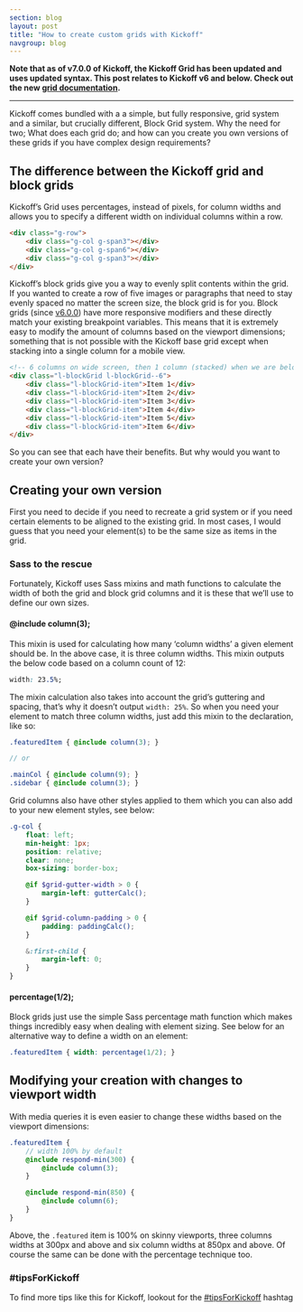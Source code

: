 ```yaml
---
section: blog
layout: post
title: "How to create custom grids with Kickoff"
navgroup: blog
---
```


**Note that as of v7.0.0 of Kickoff, the Kickoff Grid has been updated and uses updated syntax.  This post relates to Kickoff v6 and below.  Check out the new [grid documentation](/learn/grid.html).**

---

Kickoff comes bundled with a a simple, but fully responsive, grid system and a similar, but crucially different, Block Grid system. Why the need for two; What does each grid do; and how can you create you own versions of these grids if you have complex design requirements?

## The difference between the Kickoff grid and block grids
Kickoff’s Grid uses percentages, instead of pixels, for column widths and allows you to specify a different width on individual columns within a row.

```html
<div class="g-row">
	<div class="g-col g-span3"></div>
	<div class="g-col g-span6"></div>
	<div class="g-col g-span3"></div>
</div>
```

Kickoff’s block grids give you a way to evenly split contents within the grid. If you wanted to create a row of five images or paragraphs that need to stay evenly spaced no matter the screen size, the block grid is for you. Block grids (since [v6.0.0](https://github.com/TryKickoff/kickoff/tree/6.0.0)) have more responsive modifiers and these directly match your existing breakpoint variables. This means that it is extremely easy to modify the amount of columns based on the viewport dimensions; something that is not possible with the Kickoff base grid except when stacking into a single column for a mobile view.

```html
<!-- 6 columns on wide screen, then 1 column (stacked) when we are below the $bp-single-col breakpoint -->
<div class="l-blockGrid l-blockGrid--6">
	<div class="l-blockGrid-item">Item 1</div>
	<div class="l-blockGrid-item">Item 2</div>
	<div class="l-blockGrid-item">Item 3</div>
	<div class="l-blockGrid-item">Item 4</div>
	<div class="l-blockGrid-item">Item 5</div>
	<div class="l-blockGrid-item">Item 6</div>
</div>
```

So you can see that each have their benefits. But why would you want to create your own version?

## Creating your own version
First you need to decide if you need to recreate a grid system or if you need certain elements to be aligned to the existing grid. In most cases, I would guess that you need your element(s) to be the same size as items in the grid.

### Sass to the rescue
Fortunately, Kickoff uses Sass mixins and math functions to calculate the width of both the grid and block grid columns and it is these that we’ll use to define our own sizes.

#### @include column(3);
This mixin is used for calculating how many ‘column widths’ a given element should be. In the above case, it is three column widths. This mixin outputs the below code based on a column count of 12:

```css
width: 23.5%;
```

The mixin calculation also takes into account the grid’s guttering and spacing, that’s why it doesn’t output `width: 25%`. So when you need your element to match three column widths, just add this mixin to the declaration, like so:

```scss
.featuredItem { @include column(3); }

// or

.mainCol { @include column(9); }
.sidebar { @include column(3); }
```

Grid columns also have other styles applied to them which you can also add to your new element styles, see below:

```scss
.g-col {
	float: left;
	min-height: 1px;
	position: relative;
	clear: none;
	box-sizing: border-box;

	@if $grid-gutter-width > 0 {
		margin-left: gutterCalc();
	}

	@if $grid-column-padding > 0 {
		padding: paddingCalc();
	}

	&:first-child {
		margin-left: 0;
	}
}
```

#### percentage(1/2);
Block grids just use the simple Sass percentage math function which makes things incredibly easy when dealing with element sizing. See below for an alternative way to define a width on an element:

```scss
.featuredItem { width: percentage(1/2); }
```

## Modifying your creation with changes to viewport width
With media queries it is even easier to change these widths based on the viewport dimensions:

```scss
.featuredItem {
	// width 100% by default
	@include respond-min(300) {
		@include column(3);
	}

	@include respond-min(850) {
		@include column(6);
	}
}
```

Above, the `.featured` item is 100% on skinny viewports, three columns widths at 300px and above and six column widths at 850px and above. Of course the same can be done with the percentage technique too.

### #tipsForKickoff
To find more tips like this for Kickoff, lookout for the [#tipsForKickoff](https://twitter.com/hashtag/tipsForKickoff?f=tweets) hashtag

